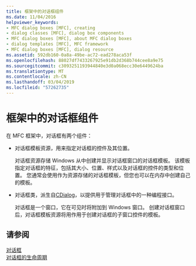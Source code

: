 ```yaml
---
title: 框架中的对话框组件
ms.date: 11/04/2016
helpviewer_keywords:
- MFC dialog boxes [MFC], creating
- dialog classes [MFC], dialog box components
- MFC dialog boxes [MFC], about MFC dialog boxes
- dialog templates [MFC], MFC framework
- MFC dialog boxes [MFC], dialog resource
ms.assetid: 592db160-0a8a-49be-ac72-ead278aca53f
ms.openlocfilehash: 88027df7433267925e91db2d368b744cee8a9e75
ms.sourcegitcommit: c3093251193944840e3d0a068ecc30e6449624ba
ms.translationtype: MT
ms.contentlocale: zh-CN
ms.lasthandoff: 03/04/2019
ms.locfileid: "57262735"
---
```

# <a name="dialog-box-components-in-the-framework"></a>框架中的对话框组件

在 MFC 框架中，对话框有两个组件：

- 对话框模板资源，用来指定对话框的控件及其位置。

   对话框资源存储 Windows 从中创建并显示对话框窗口的对话框模板。 该模板指定对话框的特征，包括其大小、位置、样式以及对话框的控件的类型和位置。 您通常会使用作为资源存储的对话框模板，但您也可以在内存中创建自己的模板。

- 对话框类，派生自[CDialog](../mfc/reference/cdialog-class.md)，以提供用于管理对话框中的一种编程接口。

   对话框是一个窗口，它在可见时将附加到 Windows 窗口。 创建对话框窗口后，对话框模板资源将用作用于创建对话框的子窗口控件的模板。

## <a name="see-also"></a>请参阅

[对话框](../mfc/dialog-boxes.md)<br/>
[对话框的生命周期](../mfc/life-cycle-of-a-dialog-box.md)
